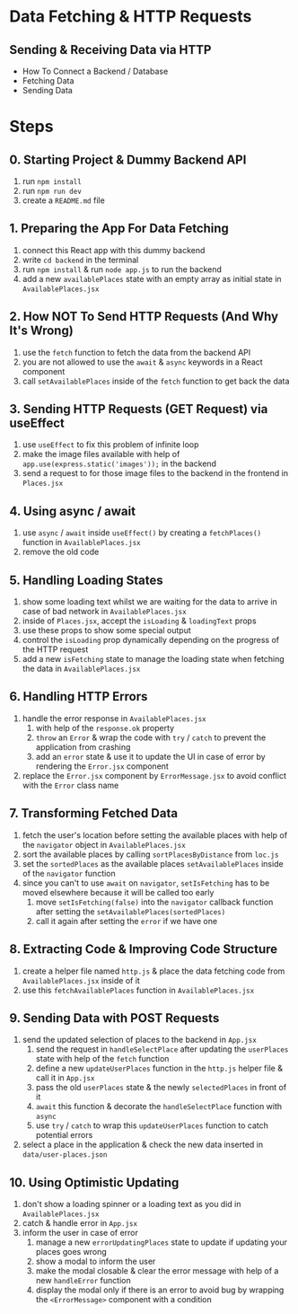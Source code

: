 # Data Fetching & HTTP Requests

## Sending & Receiving Data via HTTP

- How To Connect a Backend / Database
- Fetching Data
- Sending Data

# Steps

## 0. Starting Project & Dummy Backend API

1. run `npm install`
2. run `npm run dev`
3. create a `README.md` file

## 1. Preparing the App For Data Fetching

1. connect this React app with this dummy backend
2. write `cd backend` in the terminal
3. run `npm install` & run `node app.js` to run the backend
4. add a new `availablePlaces` state with an empty array as initial state in `AvailablePlaces.jsx`

## 2. How NOT To Send HTTP Requests (And Why It's Wrong)

1. use the `fetch` function to fetch the data from the backend API
2. you are not allowed to use the `await` & `async` keywords in a React component
3. call `setAvailablePlaces` inside of the `fetch` function to get back the data

## 3. Sending HTTP Requests (GET Request) via useEffect

1. use `useEffect` to fix this problem of infinite loop
2. make the image files available with help of `app.use(express.static('images'));` in the backend
3. send a request to for those image files to the backend in the frontend in `Places.jsx`

## 4. Using async / await

1. use `async` / `await` inside `useEffect()` by creating a `fetchPlaces()` function in `AvailablePlaces.jsx`
2. remove the old code

## 5. Handling Loading States

1. show some loading text whilst we are waiting for the data to arrive in case of bad network in `AvailablePlaces.jsx`
2. inside of `Places.jsx`, accept the `isLoading` & `loadingText` props
3. use these props to show some special output
4. control the `isLoading` prop dynamically depending on the progress of the HTTP request
5. add a new `isFetching` state to manage the loading state when fetching the data in `AvailablePlaces.jsx`

## 6. Handling HTTP Errors

1. handle the error response in `AvailablePlaces.jsx`
   1. with help of the `response.ok` property
   2. `throw` an `Error` & wrap the code with `try` / `catch` to prevent the application from crashing
   3. add an `error` state & use it to update the UI in case of error by rendering the `Error.jsx` component
2. replace the `Error.jsx` component by `ErrorMessage.jsx` to avoid conflict with the `Error` class name

## 7. Transforming Fetched Data

1. fetch the user's location before setting the available places with help of the `navigator` object in `AvailablePlaces.jsx`
2. sort the available places by calling `sortPlacesByDistance` from `loc.js`
3. set the `sortedPlaces` as the available places `setAvailablePlaces` inside of the `navigator` function
4. since you can't to use `await` on `navigator`, `setIsFetching` has to be moved elsewhere because it will be called too early
   1. move `setIsFetching(false)` into the `navigator` callback function after setting the `setAvailablePlaces(sortedPlaces)`
   2. call it again after setting the `error` if we have one

## 8. Extracting Code & Improving Code Structure

1. create a helper file named `http.js` & place the data fetching code from `AvailablePlaces.jsx` inside of it
2. use this `fetchAvailablePlaces` function in `AvailablePlaces.jsx`

## 9. Sending Data with POST Requests

1. send the updated selection of places to the backend in `App.jsx`
   1. send the request in `handleSelectPlace` after updating the `userPlaces` state with help of the `fetch` function
   2. define a new `updateUserPlaces` function in the `http.js` helper file & call it in `App.jsx`
   3. pass the old `userPlaces` state & the newly `selectedPlaces` in front of it
   4. `await` this function & decorate the `handleSelectPlace` function with `async`
   5. use `try` / `catch` to wrap this `updateUserPlaces` function to catch potential errors
2. select a place in the application & check the new data inserted in `data/user-places.json`

## 10. Using Optimistic Updating

1. don't show a loading spinner or a loading text as you did in `AvailablePlaces.jsx`
2. catch & handle error in `App.jsx`
3. inform the user in case of error
   1. manage a new `errorUpdatingPlaces` state to update if updating your places goes wrong
   2. show a modal to inform the user
   3. make the modal closable & clear the error message with help of a new `handleError` function
   4. display the modal only if there is an error to avoid bug by wrapping the `<ErrorMessage>` component with a condition
